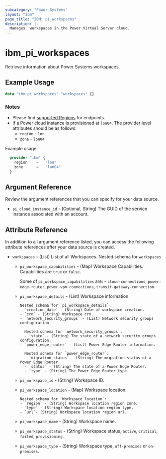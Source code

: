 ```yaml
---
subcategory: "Power Systems"
layout: "ibm"
page_title: "IBM: pi_workspaces"
description: |-
  Manages  workspaces in the Power Virtual Server cloud.
---
```


# ibm_pi_workspaces

Retrieve information about  Power Systems workspaces.

## Example Usage

```terraform
data "ibm_pi_workspaces" "workspaces" {}
```

### Notes

- Please find [supported Regions](https://cloud.ibm.com/apidocs/power-cloud#endpoint) for endpoints.
- If a Power cloud instance is provisioned at `lon04`, The provider level attributes should be as follows:
  - `region` - `lon`
  - `zone` - `lon04`

Example usage:

  ```terraform
    provider "ibm" {
      region    =   "lon"
      zone      =   "lon04"
    }
  ```

## Argument Reference

Review the argument references that you can specify for your data source.

- `pi_cloud_instance_id` - (Optional, String) The GUID of the service instance associated with an account.

## Attribute Reference

In addition to all argument reference listed, you can access the following attribute references after your data source is created.

- `workspaces` - (List) List of all Workspaces.
  Nested schema for `workspaces`
  - `pi_workspace_capabilities` - (Map) Workspace Capabilities. Capabilities are `true` or `false`.

      Some of `pi_workspace_capabilities` are:
        - `cloud-connections`, `power-edge-router`, `power-vpn-connections`, `transit-gateway-connection`

  - `pi_workspace_details` - (List) Workspace information.

        Nested schema for `pi_workspace_details`:
        - `creation_date` - (String) Date of workspace creation.
        - `crn` - (String) Workspace crn.
        - `network_security_groups` - (List) Network security groups configuration.

          Nested schema for `network_security_groups`:
          - `state` - (String) The state of a network security groups configuration.
        - `power_edge_router` - (List) Power Edge Router information.

          Nested schema for `power_edge_router`:
          - `migration_status` - (String) The migration status of a Power Edge Router.
          - `status` - (String) The state of a Power Edge Router.
          - `type` - (String) The Power Edge Router type.
  - `pi_workspace_id` - (String) Workspace ID.
  - `pi_workspace_location` - (Map) Workspace location.

        Nested schema for `Workspace location`:
        - `region` - (String) Workspace location region zone.
        - `type` - (String) Workspace location region type.
        - `url`- (String) Workspace location region url.
  - `pi_workspace_name` - (String) Workspace name.
  - `pi_workspace_status` - (String) Workspace status, `active`, `critical`, `failed`, `provisioning`.
  - `pi_workspace_type` - (String) Workspace type, `off-premises` or `on-premises`.
